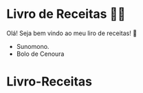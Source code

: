 # Livro de Receitas :man_cook:

Olá! Seja bem vindo ao meu liro de receitas! :wave:

- Sunomono.
- Bolo de Cenoura

# Livro-Receitas
